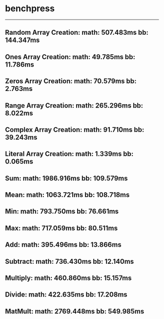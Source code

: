 # benchpress

-------------------
Random Array Creation:
math: 507.483ms
bb: 144.347ms
-------------------
Ones Array Creation:
math: 49.785ms
bb: 11.786ms
-------------------
Zeros Array Creation:
math: 70.579ms
bb: 2.763ms
-------------------
Range Array Creation:
math: 265.296ms
bb: 8.022ms
-------------------
Complex Array Creation:
math: 91.710ms
bb: 39.243ms
-------------------
Literal Array Creation:
math: 1.339ms
bb: 0.065ms
-------------------
Sum:
math: 1986.916ms
bb: 109.579ms
-------------------
Mean:
math: 1063.721ms
bb: 108.718ms
-------------------
Min:
math: 793.750ms
bb: 76.661ms
-------------------
Max:
math: 717.059ms
bb: 80.511ms
-------------------
Add:
math: 395.496ms
bb: 13.866ms
-------------------
Subtract:
math: 736.430ms
bb: 12.140ms
-------------------
Multiply:
math: 460.860ms
bb: 15.157ms
-------------------
Divide:
math: 422.635ms
bb: 17.208ms
-------------------
MatMult:
math: 2769.448ms
bb: 549.985ms
-------------------